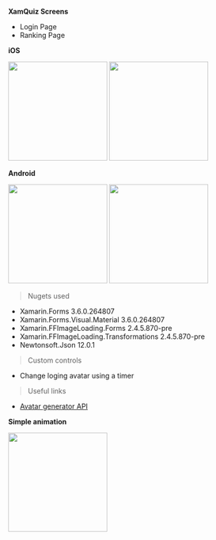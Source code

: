 **XamQuiz Screens**

- Login Page
- Ranking Page

**iOS**

<img src="https://i.imgur.com/JirgAH9.png" width="200"> <img src="https://i.imgur.com/0DrI2Gd.png" width="200">


**Android**

<img src="https://i.imgur.com/faN2yIY.png" width="200"> <img src="https://i.imgur.com/SLLE0Z0.png" width="200">





> Nugets used

- Xamarin.Forms 3.6.0.264807
- Xamarin.Forms.Visual.Material 3.6.0.264807
- Xamarin.FFImageLoading.Forms 2.4.5.870-pre
- Xamarin.FFImageLoading.Transformations 2.4.5.870-pre
- Newtonsoft.Json 12.0.1


> Custom controls

- Change loging avatar using a timer

> Useful links

- <a href="http://avatars.adorable.io/">Avatar generator API</a>


**Simple animation**

<img src="https://i.imgur.com/OeWphmG.gif" width="200">



